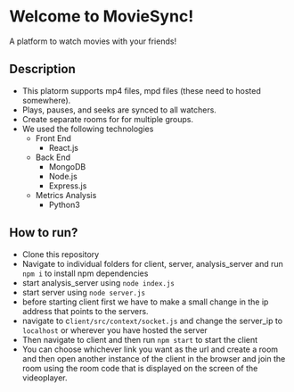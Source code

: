 # Welcome to MovieSync!

A platform to watch movies with your friends!

## Description

- This platorm supports mp4 files, mpd files (these need to hosted somewhere).
- Plays, pauses, and seeks are synced to all watchers.
- Create separate rooms for for multiple groups.
- We used the following technologies
  - Front End
    - React.js
  - Back End
    - MongoDB
    - Node.js
    - Express.js
  - Metrics Analysis
    - Python3

## How to run?

- Clone this repository
- Navigate to individual folders for client, server, analysis_server and run `npm i` to install npm dependencies
- start analysis_server using `node index.js`
- start server using `node server.js`
- before starting client first we have to make a small change in the ip address that points to the servers.
- navigate to c`lient/src/context/socket.js` and change the server_ip to `localhost` or wherever you have hosted the server
- Then navigate to client and then run `npm start` to start the client
- You can choose whichever link you want as the url and create a room and then open another instance of the client in the browser and join the room using the room code that is displayed on the screen of the videoplayer.
